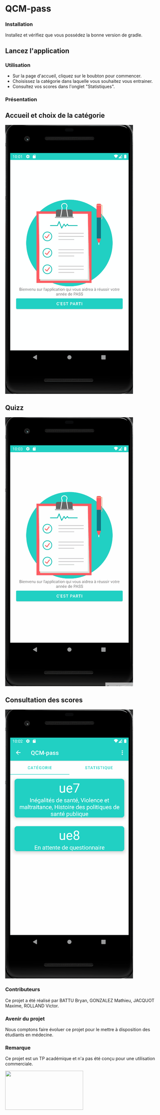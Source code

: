# QCM-pass

### Installation
Installez et vérifiez que vous possédez la bonne version de gradle.

## Lancez l'application

### Utilisation

 - Sur la page d'accueil, cliquez sur le boubton pour commencer.
 - Choisissez la catégorie dans laquelle vous souhaitez vous entrainer.
 - Consultez vos scores dans l'onglet "Statistiques".
 
 ### Présentation
 
 ## Accueil et choix de la catégorie
 
 ![QCM-pass/home.gif](https://github.com/singard/QCM-pass/blob/master/home.gif)
 
 ## Quizz
 
 ![QCM-pass/quiz.gif](https://github.com/singard/QCM-pass/blob/master/quiz.gif)

 ## Consultation des scores
 
 ![QCM-pass/stats.gif](https://github.com/singard/QCM-pass/blob/master/stats.gif)

### Contributeurs
Ce projet a été réalisé par BATTU Bryan, GONZALEZ Mathieu, JACQUOT Maxime, ROLLAND Victor.

### Avenir du projet
Nous comptons faire évoluer ce projet pour le mettre à disposition des étudiants en médecine.

### Remarque
Ce projet est un TP académique et n'a pas été conçu pour une utilisation commerciale.

<img src="https://github.com/Victor2a/2QI-devmobile/blob/kotlin/logo_ynov_campus_rvb_blanc.png"  width="250" height="125"/>
